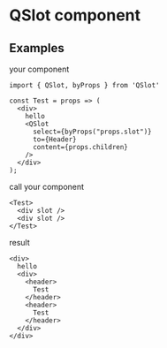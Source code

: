 # QSlot component

## Examples
your component
```(jsx)
import { QSlot, byProps } from 'QSlot'

const Test = props => (
  <div>
    hello
    <QSlot
      select={byProps("props.slot")}
      to={Header}
      content={props.children}
    />
  </div>
);
```
call your component
```(jsx)
<Test>
  <div slot />
  <div slot />
</Test>
```
result
```(html)
<div>
  hello
  <div>
    <header>
      Test
    </header>
    <header>
      Test
    </header>
  </div>
</div>
```

